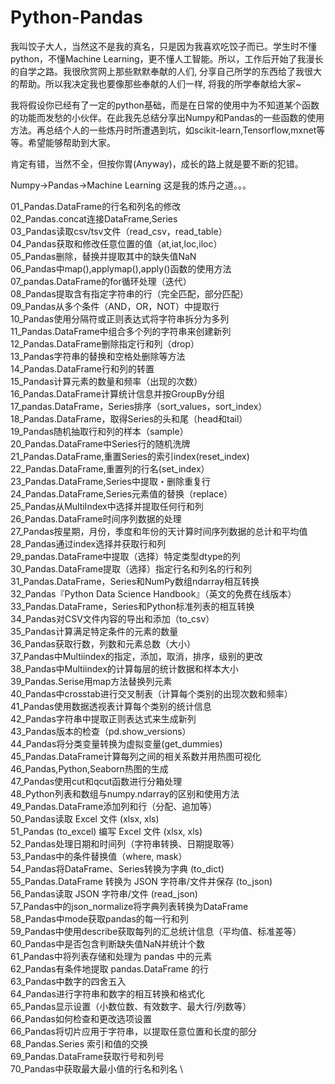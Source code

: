 # Python-Pandas

我叫饺子大人，当然这不是我的真名，只是因为我喜欢吃饺子而已。学生时不懂python，不懂Machine Learning，更不懂人工智能。所以，工作后开始了我漫长的自学之路。我很欣赏网上那些默默奉献的人们, 分享自己所学的东西给了我很大的帮助。所以我决定我也要像那些奉献的人们一样, 将我的所学奉献给大家~

我将假设你已经有了一定的python基础，而是在日常的使用中为不知道某个函数的功能而发愁的小伙伴。在此我先总结分享出Numpy和Pandas的一些函数的使用方法。再总结个人的一些炼丹时所遭遇到坑，如scikit-learn,Tensorflow,mxnet等等。希望能够帮助到大家。

肯定有错，当然不全，但按你胃(Anyway)，成长的路上就是要不断的犯错。 

Numpy→Pandas→Machine Learning 这是我的炼丹之道。。。

01_Pandas.DataFrame的行名和列名的修改\
02_Pandas.concat连接DataFrame,Series\
03_Pandas读取csv/tsv文件（read_csv，read_table）\
04_Pandas获取和修改任意位置的值（at,iat,loc,iloc）\
05_Pandas删除，替换并提取其中的缺失值NaN \
06_Pandas中map(),applymap(),apply()函数的使用方法 \
07_pandas.DataFrame的for循环处理（迭代）\
08_Pandas提取含有指定字符串的行（完全匹配，部分匹配）\
09_Pandas从多个条件（AND，OR，NOT）中提取行 \
10_Pandas使用分隔符或正则表达式将字符串拆分为多列 \
11_Pandas.DataFrame中组合多个列的字符串来创建新列 \
12_Pandas.DataFrame删除指定行和列（drop） \
13_Pandas字符串的替换和空格处删除等方法 \
14_Pandas.DataFrame行和列的转置\
15_Pandas计算元素的数量和频率（出现的次数）\
16_Pandas.DataFrame计算统计信息并按GroupBy分组\
17_pandas.DataFrame，Series排序（sort_values，sort_index）\
18_Pandas.DataFrame，取得Series的头和尾（head和tail）\
19_Pandas随机抽取行和列的样本（sample）\
20_Pandas.DataFrame中Series行的随机洗牌\
21_Pandas.DataFrame,重置Series的索引index(reset_index)\
22_Pandas.DataFrame,重置列的行名(set_index）\
23_Pandas.DataFrame,Series中提取・删除重复行\
24_Pandas.DataFrame,Series元素值的替换（replace）\
25_Pandas从MultiIndex中选择并提取任何行和列\
26_Pandas.DataFrame时间序列数据的处理\
27_Pandas按星期，月份，季度和年份的天计算时间序列数据的总计和平均值\
28_Pandas通过index选择并获取行和列\
29_pandas.DataFrame中提取（选择）特定类型dtype的列\
30_Pandas.DataFrame提取（选择）指定行名和列名的行和列\
31_Pandas.DataFrame，Series和NumPy数组ndarray相互转换\
32_Pandas『Python Data Science Handbook』（英文的免费在线版本）\
33_Pandas.DataFrame，Series和Python标准列表的相互转换\
34_Pandas对CSV文件内容的导出和添加（to_csv）\
35_Pandas计算满足特定条件的元素的数量\
36_Pandas获取行数，列数和元素总数（大小）\
37_Pandas中Multiindex的指定，添加，取消，排序，级别的更改\
38_Pandas中Multiindex的计算每层的统计数据和样本大小\
39_Pandas.Serise用map方法替换列元素\
40_Pandas中crosstab进行交叉制表（计算每个类别的出现次数和频率）\
41_Pandas使用数据透视表计算每个类别的统计信息\
42_Pandas字符串中提取正则表达式来生成新列\
43_Pandas版本的检查（pd.show_versions）\
44_Pandas将分类变量转换为虚拟变量(get_dummies) \
45_Pandas.DataFrame计算每列之间的相关系数并用热图可视化 \
46_Pandas,Python,Seaborn热图的生成 \
47_Pandas使用cut和qcut函数进行分箱处理 \
48_Python列表和数组与numpy.ndarray的区别和使用方法 \
49_Pandas.DataFrame添加列和行（分配、追加等）\
50_Pandas读取 Excel 文件 (xlsx, xls) \
51_Pandas (to_excel) 编写 Excel 文件 (xlsx, xls) \
52_Pandas处理日期和时间列（字符串转换、日期提取等） \
53_Pandas中的条件替换值（where, mask） \
54_Pandas将DataFrame、Series转换为字典 (to_dict) \
55_Pandas.DataFrame 转换为 JSON 字符串/文件并保存 (to_json) \
56_Pandas读取 JSON 字符串/文件 (read_json) \
57_Pandas中的json_normalize将字典列表转换为DataFrame \
58_Pandas中mode获取pandas的每一行和列  \
59_Pandas中使用describe获取每列的汇总统计信息（平均值、标准差等） \
60_Pandas中是否包含判断缺失值NaN并统计个数 \
61_Pandas中将列表存储和处理为 pandas 中的元素 \
62_Pandas有条件地提取 pandas.DataFrame 的行 \
63_Pandas中数字的四舍五入 \
64_Pandas进行字符串和数字的相互转换和格式化 \
65_Pandas显示设置（小数位数、有效数字、最大行/列数等） \
66_Pandas如何检查和更改选项设置 \
66_Pandas将切片应用于字符串，以提取任意位置和长度的部分 \
68_Pandas.Series 索引和值的交换 \
69_Pandas.DataFrame获取行号和列号 \
70_Pandas中获取最大最小值的行名和列名 \